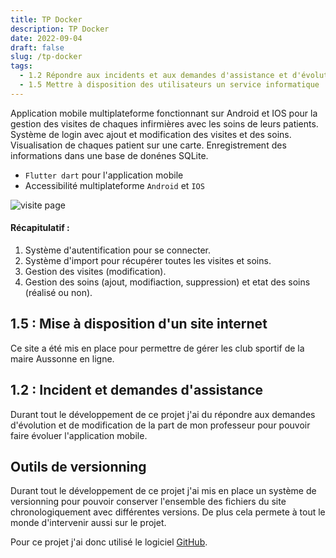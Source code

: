 ```yaml
---
title: TP Docker
description: TP Docker
date: 2022-09-04
draft: false
slug: /tp-docker
tags:
  - 1.2 Répondre aux incidents et aux demandes d'assistance et d'évolution
  - 1.5 Mettre à disposition des utilisateurs un service informatique
---
```


Application mobile multiplateforme fonctionnant sur Android et IOS pour la gestion des visites de chaques infirmières avec les soins de leurs patients. Système de login avec ajout et modification des visites et des soins. Visualisation de chaques patient sur une carte. Enregistrement des informations dans une base de donénes SQLite.

- `Flutter dart` pour l'application mobile
- Accessibilité multiplateforme `Android` et `IOS`

![visite page](./pictures/visite.png)

#### Récapitulatif :

1. Système d'autentification pour se connecter.
2. Système d'import pour récupérer toutes les visites et soins.
3. Gestion des visites (modification).
4. Gestion des soins (ajout, modifiaction, suppression) et etat des soins (réalisé ou non).

## 1.5 : Mise à disposition d'un site internet

Ce site a été mis en place pour permettre de gérer les club sportif de la maire Aussonne en ligne.

## 1.2 : Incident et demandes d'assistance

Durant tout le développement de ce projet j'ai du répondre aux demandes d'évolution et de modification de la part de mon professeur pour pouvoir faire évoluer l'application mobile.

## Outils de versionning

Durant tout le développement de ce projet j'ai mis en place un système de versionning pour pouvoir conserver l'ensemble des fichiers du site chronologiquement avec différentes versions. De plus cela permete à tout le monde d'intervenir aussi sur le projet.

Pour ce projet j'ai donc utilisé le logiciel [GitHub](https://github.com/).
